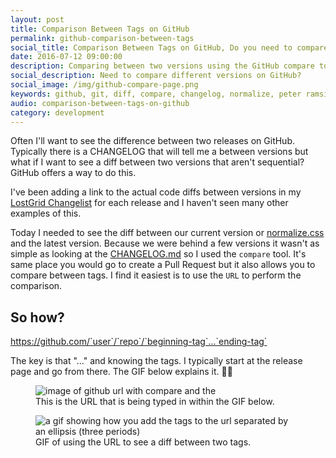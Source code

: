 ```yaml
---
layout: post
title: Comparison Between Tags on GitHub
permalink: github-comparison-between-tags
social_title: Comparison Between Tags on GitHub, Do you need to compare between two different tags?
date: 2016-07-12 09:00:00
description: Comparing between two versions using the GitHub compare tool
social_description: Need to compare different versions on GitHub?
social_image: /img/github-compare-page.png
keywords: github, git, diff, compare, changelog, normalize, peter ramsing, tips
audio: comparison-between-tags-on-github
category: development
---
```


Often I'll want to see the difference between two releases on GitHub. Typically there is a CHANGELOG that will tell me a between versions but what if I want to see a diff between two versions that aren't sequential? GitHub offers a way to do this.

I've been adding a link to the actual code diffs between versions in my [LostGrid Changelist](https://github.com/peterramsing/lost/releases/tag/v7.0.3) for each release and I haven't seen many other examples of this.

Today I needed to see the diff between our current version or [normalize.css](https://github.com/necolas/normalize.css/) and the latest version. Because we were behind a few versions it wasn't as simple as looking at the [CHANGELOG.md](https://github.com/necolas/normalize.css/blob/master/CHANGELOG.md) so I used the `compare` tool. It's same place you would go to create a Pull Request but it also allows you to compare between tags. I find it easiest is to use the `URL` to perform the comparison.

## So how?

https://github.com/`user`/`repo`/`beginning-tag`...`ending-tag`

The key is that "..." and knowing the tags. I typically start at the release page and go from there. The GIF below explains it. 👍🏻

<figure>
  <img src="{{ site.baseurl }}/img/normalize-compare-url-closeup.png" class="image--full-width" alt="image of github url with compare and the ">
  <figcaption>This is the URL that is being typed in within the GIF below.</figcaption>
</figure>
<figure>
  <img src="{{ site.baseurl }}/img/normalize-compare.gif" class="image--full-width" alt="a gif showing how you add the tags to the url separated by an ellipsis (three periods)">
  <figcaption>GIF of using the URL to see a diff between two tags.</figcaption>
</figure>
